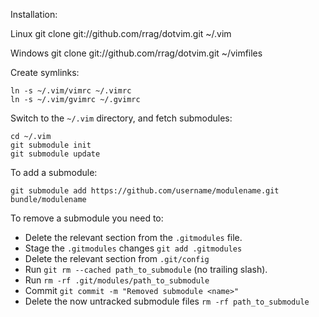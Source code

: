 Installation:

Linux
    git clone git://github.com/rrag/dotvim.git ~/.vim

Windows
	git clone git://github.com/rrag/dotvim.git ~/vimfiles
	
	
Create symlinks:

    ln -s ~/.vim/vimrc ~/.vimrc
    ln -s ~/.vim/gvimrc ~/.gvimrc

Switch to the `~/.vim` directory, and fetch submodules:

    cd ~/.vim
    git submodule init
    git submodule update

To add a submodule:

    git submodule add https://github.com/username/modulename.git bundle/modulename



To remove a submodule you need to:

- Delete the relevant section from the `.gitmodules` file.
- Stage the `.gitmodules` changes `git add .gitmodules`
- Delete the relevant section from `.git/config`
- Run `git rm --cached path_to_submodule` (no trailing slash).
- Run `rm -rf .git/modules/path_to_submodule`
- Commit `git commit -m "Removed submodule <name>"`
- Delete the now untracked submodule files `rm -rf path_to_submodule`
